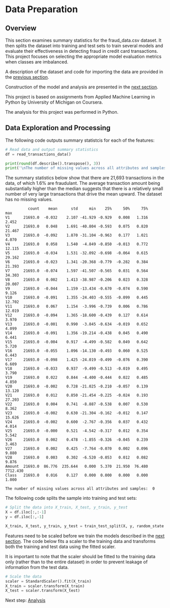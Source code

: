 # Data Preparation

## Overview

This section examines summary statistics for the fraud_data.csv dataset.  It then splits the dataset into training and test sets to train several models and evaluate their effectiveness in detecting fraud in credit card transactions. This project focuses on selecting the appropriate model evaluation metrics when classes are imbalanced.

A description of the dataset and code for importing the data are provided in the [previous section](https://eagronin.github.io/credit-card-fraud-acquire/).

Construction of the model and analysis are presented in the [next section](https://eagronin.github.io/credit-card-fraud-analyze/).

This project is based on assignments from Applied Machine Learning in Python by University of Michigan on Coursera.

The analysis for this project was performed in Python.

## Data Exploration and Processing

The following code outputs summary statistcis for each of the features:

```python
# Read data and output summary statistics 
df = read_transactions_data()

print(round(df.describe().transpose(), 3))
print('\nThe number of missing values across all attributes and samples: ', df.isnull().sum().sum())
```

The summary statistics below show that there are 21,693 transactions in the data, of which 1.6% are fraudulant.  The average transaction amount being substantially higher than the median suggests that there is a relatively small number of very large transactions that drive the mean upward.  The dataset has no missing values.

```
          count    mean      std     min    25%     50%     75%       max
V1      21693.0  -0.032    2.107 -41.929 -0.929   0.008   1.316     2.452
V2      21693.0   0.048    1.691 -40.804 -0.593   0.075   0.820    21.467
V3      21693.0  -0.092    1.870 -31.104 -0.963   0.177   1.021     4.070
V4      21693.0   0.058    1.540  -4.849 -0.850  -0.013   0.772    12.115
V5      21693.0  -0.034    1.531 -32.092 -0.698  -0.064   0.615    29.162
V6      21693.0  -0.023    1.341 -20.368 -0.779  -0.282   0.384    21.393
V7      21693.0  -0.074    1.597 -41.507 -0.565   0.031   0.564    34.303
V8      21693.0   0.002    1.413 -38.987 -0.206   0.023   0.328    20.007
V9      21693.0  -0.044    1.159 -13.434 -0.670  -0.074   0.590     9.126
V10     21693.0  -0.091    1.355 -24.403 -0.555  -0.099   0.445    12.702
V11     21693.0   0.067    1.154  -3.996 -0.739   0.006   0.786    12.019
V12     21693.0  -0.094    1.365 -18.600 -0.439   0.127   0.614     3.970
V13     21693.0  -0.001    0.990  -3.845 -0.634  -0.019   0.652     4.099
V14     21693.0  -0.091    1.356 -19.214 -0.438   0.045   0.490     6.441
V15     21693.0  -0.004    0.917  -4.499 -0.582   0.049   0.642     5.720
V16     21693.0  -0.055    1.096 -14.130 -0.493   0.060   0.525     6.443
V17     21693.0  -0.098    1.425 -24.019 -0.499  -0.076   0.390     6.609
V18     21693.0  -0.033    0.937  -9.499 -0.513  -0.019   0.495     3.790
V19     21693.0   0.022    0.844  -4.400 -0.444   0.022   0.485     4.850
V20     21693.0  -0.002    0.728 -21.025 -0.210  -0.057   0.139    13.120
V21     21693.0   0.012    0.850 -21.454 -0.225  -0.024   0.193    27.203
V22     21693.0   0.004    0.741  -8.887 -0.538   0.007   0.530     8.362
V23     21693.0  -0.002    0.630 -21.304 -0.162  -0.012   0.147    15.626
V24     21693.0  -0.002    0.600  -2.767 -0.356   0.037   0.432     4.014
V25     21693.0  -0.000    0.521  -4.542 -0.317   0.012   0.354     5.542
V26     21693.0   0.002    0.478  -1.855 -0.326  -0.045   0.239     3.463
V27     21693.0   0.002    0.425  -7.764 -0.070   0.002   0.096     9.880
V28     21693.0   0.003    0.302  -6.520 -0.053   0.012   0.082     9.876
Amount  21693.0  86.776  235.644   0.000  5.370  21.950  76.480  7712.430
Class   21693.0   0.016    0.127   0.000  0.000   0.000   0.000     1.000

The number of missing values across all attributes and samples:  0
```

The following code splits the sample into training and test sets:

```python
# Split the data into X_train, X_test, y_train, y_test
X = df.iloc[:,:-1]
y = df.iloc[:,-1]

X_train, X_test, y_train, y_test = train_test_split(X, y, random_state = 0)
```

Features need to be scaled before we train the models described in the [next section](https://eagronin.github.io/credit-card-fraud-analyze/).  The code below fits a scaler to the training data and transforms both the training and test data using the fitted scaler.  

It is important to note that the scaler should be fitted to the training data only (rather than to the entire dataset) in order to prevent leakage of information from the test data.

```python
# Scale the data
scaler = StandardScaler().fit(X_train)
X_train = scaler.transform(X_train)
X_test = scaler.transform(X_test)
```

Next step: [Analysis](https://eagronin.github.io/credit-card-fraud-analyze/)
